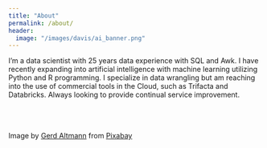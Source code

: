 ```yaml
---
title: "About"
permalink: /about/
header:
  image: "/images/davis/ai_banner.png"
---
```


I’m a data scientist with 25 years data experience with SQL and Awk.  I have recently expanding into artificial intelligence with machine learning utilizing Python and R programming. I specialize in data wrangling but am reaching into the use of commercial tools in the Cloud, such as Trifacta and Databricks.  Always looking to provide continual service improvement.

<br>
<br>
<br>
Image by <a href="https://pixabay.com/users/geralt-9301/?utm_source=link-attribution&amp;utm_medium=referral&amp;utm_campaign=image&amp;utm_content=3382507">Gerd Altmann</a> from <a href="https://pixabay.com/?utm_source=link-attribution&amp;utm_medium=referral&amp;utm_campaign=image&amp;utm_content=3382507">Pixabay</a>
